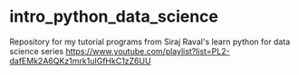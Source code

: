 # intro_python_data_science
Repository for my tutorial programs from Siraj Raval's learn python for data science series
https://www.youtube.com/playlist?list=PL2-dafEMk2A6QKz1mrk1uIGfHkC1zZ6UU
